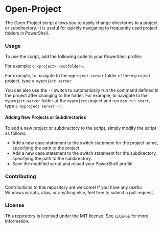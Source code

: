 # Open-Project

The Open-Project script allows you to easily change directories to a project or subdirectory. It is useful for quickly navigating to frequently used project folders in PowerShell.

### Usage

To use the script, add the following code to your PowerShell profile:

For example:  `o <project> <subfolder>`.

For example, to navigate to the `myproject-server` folder of the `myproject` project, type `o myproject server`.

You can also use the `-r` switch to automatically run the command defined in the project after changing to the folder. For example, to navigate to the `myproject-server` folder of the `myproject` project and run `npm run start`, type `o myproject server -r`.

#### Adding New Projects or Subdirectories

To add a new project or subdirectory to the script, simply modify the script as follows:

- Add a new case statement to the switch statement for the project name, specifying the path to the project.
- Add a new case statement to the switch statement for the subdirectory, specifying the path to the subdirectory.
- Save the modified script and reload your PowerShell profile.

### Contributing

Contributions to this repository are welcome! If you have any useful Windows scripts, alias, or anything else, feel free to submit a pull request.

### License

This repository is licensed under the MIT license. See `LICENSE` for more information.
